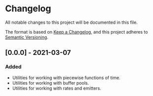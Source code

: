 # Changelog

All notable changes to this project will be documented in this file.

The format is based on [Keep a Changelog](https://keepachangelog.com/en/1.0.0/),
and this project adheres to [Semantic Versioning](https://semver.org/spec/v2.0.0.html).

## [0.0.0] - 2021-03-07

### Added

- Utilities for working with piecewise functions of time.
- Utilities for working with buffer pools.
- Utilities for working with rates and emitters.
